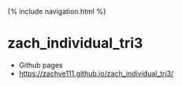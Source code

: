 {% include navigation.html %}
# zach_individual_tri3
- Github pages
- https://zachye111.github.io/zach_individual_tri3/
